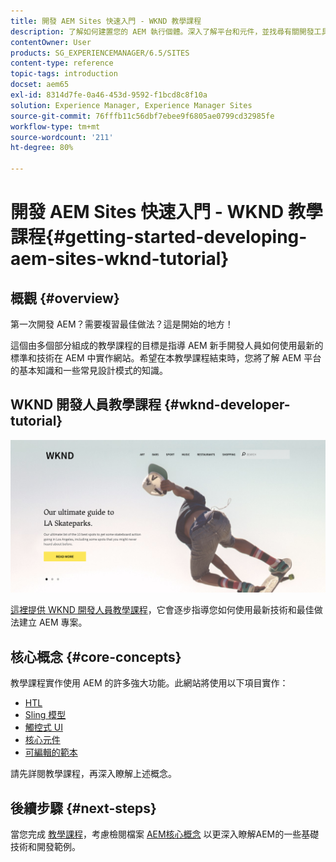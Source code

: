 ```yaml
---
title: 開發 AEM Sites 快速入門 - WKND 教學課程
description: 了解如何建置您的 AEM 執行個體。深入了解平台和元件，並找尋有關開發工具和個人化的資訊。
contentOwner: User
products: SG_EXPERIENCEMANAGER/6.5/SITES
content-type: reference
topic-tags: introduction
docset: aem65
exl-id: 8314d7fe-0a46-453d-9592-f1bcd8c8f10a
solution: Experience Manager, Experience Manager Sites
source-git-commit: 76fffb11c56dbf7ebee9f6805ae0799cd32985fe
workflow-type: tm+mt
source-wordcount: '211'
ht-degree: 80%

---
```



# 開發 AEM Sites 快速入門 - WKND 教學課程{#getting-started-developing-aem-sites-wknd-tutorial}

## 概觀 {#overview}

第一次開發 AEM？需要複習最佳做法？這是開始的地方！

這個由多個部分組成的教學課程的目標是指導 AEM 新手開發人員如何使用最新的標準和技術在 AEM 中實作網站。希望在本教學課程結束時，您將了解 AEM 平台的基本知識和一些常見設計模式的知識。

## WKND 開發人員教學課程 {#wknd-developer-tutorial}

![WKND](assets/screen_shot_2018-11-23at152453.png)

[這裡提供 WKND 開發人員教學課程](https://experienceleague.adobe.com/docs/experience-manager-learn/getting-started-wknd-tutorial-develop/overview.html)，它會逐步指導您如何使用最新技術和最佳做法建立 AEM 專案。

## 核心概念 {#core-concepts}

教學課程實作使用 AEM 的許多強大功能。此網站將使用以下項目實作：

* [HTL](https://experienceleague.adobe.com/docs/experience-manager-htl/content/overview.html)
* [Sling 模型](https://sling.apache.org/documentation/bundles/models.html)
* [觸控式 UI](/help/sites-developing/touch-ui-concepts.md)
* [核心元件](https://experienceleague.adobe.com/docs/experience-manager-core-components/using/introduction.html?lang=zh-Hant)
* [可編輯的範本](/help/sites-developing/page-templates-editable.md)

請先詳閱教學課程，再深入瞭解上述概念。

## 後續步驟 {#next-steps}

當您完成 [教學課程](https://helpx.adobe.com/experience-manager/kt/sites/using/getting-started-wknd-tutorial-develop.html)，考慮檢閱檔案 [AEM核心概念](/help/sites-developing/the-basics.md) 以更深入瞭解AEM的一些基礎技術和開發範例。

